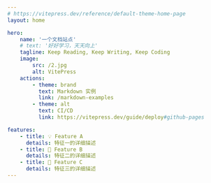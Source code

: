 ```yaml
---
# https://vitepress.dev/reference/default-theme-home-page
layout: home

hero:
    name: '一个文档站点'
    # text: '好好学习，天天向上'
    tagline: Keep Reading, Keep Writing, Keep Coding
    image:
        src: /2.jpg
        alt: VitePress
    actions:
        - theme: brand
          text: Markdown 实例
          link: /markdown-examples
        - theme: alt
          text: CI/CD
          link: https://vitepress.dev/guide/deploy#github-pages

features:
    - title: 💡 Feature A
      details: 特征一的详细描述
    - title: 🧗 Feature B
      details: 特征二的详细描述
    - title: 🤔 Feature C
      details: 特征三的详细描述
---
```

